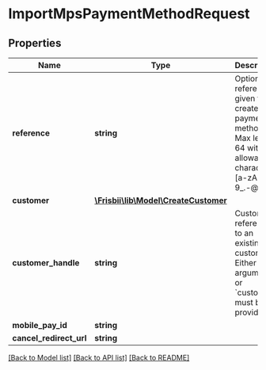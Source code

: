 # ImportMpsPaymentMethodRequest

## Properties
Name | Type | Description | Notes
------------ | ------------- | ------------- | -------------
**reference** | **string** | Optional reference given to the created payment method. Max length 64 with allowable characters [a-zA-Z0-9_.-@]. | [optional] 
**customer** | [**\Frisbii\lib\Model\CreateCustomer**](CreateCustomer.md) |  | [optional] 
**customer_handle** | **string** | Customer reference to an existing customer. Either this argument or &#x60;customer&#x60; must be provided. | [optional] 
**mobile_pay_id** | **string** |  | 
**cancel_redirect_url** | **string** |  | [optional] 

[[Back to Model list]](../../README.md#documentation-for-models) [[Back to API list]](../../README.md#documentation-for-api-endpoints) [[Back to README]](../../README.md)

